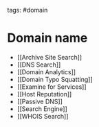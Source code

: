 tags: #domain

# Domain name

- [[Archive Site Search]]
- [[DNS Search]]
- [[Domain Analytics]]
- [[Domain Typo Squatting]]
- [[Examine for Services]]
- [[Host Reputation]]
- [[Passive DNS]]
- [[Search Engine]]
- [[WHOIS Search]]
